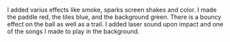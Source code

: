 I added varius effects like smoke, sparks screen shakes and color. I made the paddle red, the tiles blue, and the background green. There is a bouncy effect on the ball as well as a trail. I added laser sound upon impact and one of the songs I made to play in the background.
